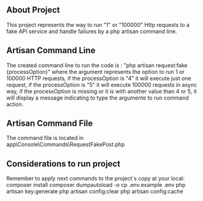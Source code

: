 ## About Project
This project represents the way to run "1" or "100000" Http requests to a fake API service and handle failures by a php artisan command line.

## Artisan Command Line
The created command line to run the code is : "php artisan request:fake {processOption}" where the argument represents the option to run 1 or 100000 HTTP requests, if the processOption is "4" it will execute just one request, if the processOption is "5" it will execute 100000 requests in async way, if the processOption is missing or it is with another value than 4 or 5, it will display a message indicating to type the argumente to run command action.

## Artisan Command File
The command file is located in app\Console\Commands\RequestFakePost.php

## Considerations to run project
Remember to apply next commands to the project´s copy at your local:
composer install
composer dumpautoload -o
cp .env.example .env
php artisan key:generate
php artisan config:clear
php artisan config:cache
